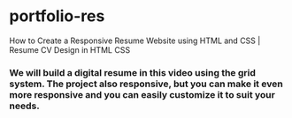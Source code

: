 # portfolio-res
How to Create a Responsive Resume Website using HTML and CSS | Resume CV Design in HTML CSS
### We will build a digital resume in this video using the grid system. The project also responsive, but you can make it even more responsive and you can easily customize it to suit your needs.
